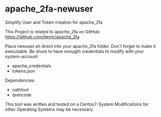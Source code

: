 # apache_2fa-newuser
Simplify User and Token creation for apache_2fa

This Project is related to apache_2fa on GitHub:
  https://github.com/itemir/apache_2fa

Place newuser.sh direct into your apache_2fa folder.
Don't forget to make it executable.
Be shure to have enougth credentials to modify with your system-account 
 - apache_credentials
 - tokens.json

Dependencies:
 - oathtool
 - qrencode

This tool was written and tested on a Centos7-System
Modifications for other Operating Systems may be necessary.

